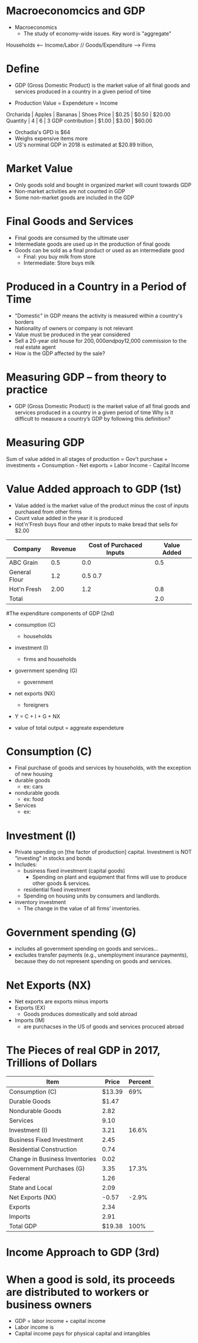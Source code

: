 # Macroeconomcics and GDP
- Macroeconomics
  - The study of economy-wide issues. Key word is "aggregate"

Households <-- Income/Labor // Goods/Expenditure --> Firms

# Define
- GDP (Gross Domestic Product) is the market value of all final goods and services produced in a country in a given period of time

- Production Value = Expendeture = Income

Orcharida | Apples | Bananas | Shoes
Price | $0.25 | $0.50 | $20.00
Quantity | 4 | 6 | 3
GDP contribution | $1.00 | $3.00 | $60.00

- Orchadia's GPD is $64
- Weighs expensive items more
- US's norminal GDP in 2018 is estimated at $20.89 trillion,

# Market Value
- Only goods sold and bought in organized market will count towards GDP
- Non-market activities are not counted in GDP
- Some non-market goods are included in the GDP

# Final Goods and Services
- Final goods are consumed by the ultimate user
- Intermediate goods are used up in the production of final goods
- Goods can be sold as a final product or used as an intermediate good
  - Final: you buy milk from store
  - Intermediate: Store buys milk

# Produced in a Country in a Period of Time
- "Domestic" in GDP means the activity is measured within a country's borders
- Nationality of owners or company is not relevant
- Value must be produced in the year considered
- Sell a 20-year old house for $200,000 and pay$12,000 commission to the real estate agent
- How is the GDP affected by the sale?

# Measuring GDP – from theory to practice
- GDP (Gross Domestic Product) is the market value of all final goods and services produced in a country in a given period of time
Why is it difficult to measure a country’s GDP by following this definition?

# Measuring GDP

Sum of value added in all stages of production = Gov't purchase + investments + Consumption - Net exports = Labor Income - Capital Income

# Value Added approach to GDP (1st)
- Value added is the market value of the product minus the cost of inputs purchased from other firms
- Count value added in the year it is produced
- Hot'n'Fresh buys flour and other inputs to make bread that sells for $2.00

Company | Revenue | Cost of Purchaced Inputs | Value Added
--- | --- | --- |---
ABC Grain | 0.5 | 0.0 | 0.5
General Flour | 1.2 | 0.5 0.7
Hot'n Fresh | 2.00 | 1.2 | 0.8
Total |   |   | 2.0

#The expenditure components of GDP (2nd)
- consumption (C)
  - households
- investment (I)
  - firms and households
- government spending (G)
  - government
- net exports (NX)
  - foreigners

- Y = C + I + G + NX
- value of total output = aggreate expendeture

# Consumption (C)
- Final purchase of goods and services by households, with the exception of new housing
- durable goods
  - ex: cars
- nondurable goods
  - ex: food
- Services
  - ex: 

# Investment (I)
- Private spending on [the factor of production] capital. Investment is NOT “investing” in stocks and bonds
- Includes:
  - business fixed investment (capital goods)
    - Spending on plant and equipment that firms will use to produce other goods & services.
  - residential fixed investment
  - Spending on housing units by consumers and landlords.
- inventory investment
  - The change in the value of all firms’ inventories.

# Government spending (G)
- includes all government spending on goods and services...
- excludes transfer payments (e.g., unemployment insurance payments), because they do not represent spending on goods and services.

# Net Exports (NX)
- Net exports are exports minus imports
- Exports (EX)
  - Goods produces domestically and sold abroad
- Imports (IM)
  - are purchacses in the US of goods and services procuced abroad

# The Pieces of real GDP in 2017, Trillions of Dollars
Item | Price | Percent
--- | --- | ---
Consumption (C) | $13.39 | 69%
Durable Goods | $1.47
Nondurable Goods | 2.82
Services | 9.10
Investment (I) | 3.21 | 16.6%
Business Fixed Investment | 2.45
Residential Construction | 0.74
Change in Business Inventories | 0.02
Government Purchases (G) | 3.35 | 17.3%
Federal | 1.26
State and Local | 2.09
Net Exports (NX) | -0.57 | -2.9%
Exports | 2.34
Imports | 2.91
Total GDP | $19.38 | 100%

# Income Approach to GDP (3rd)
# When a good is sold, its proceeds are distributed to workers or business owners
- GDP = labor income + capital income
- Labor income is
- Capital income pays for physical capital and intangibles
